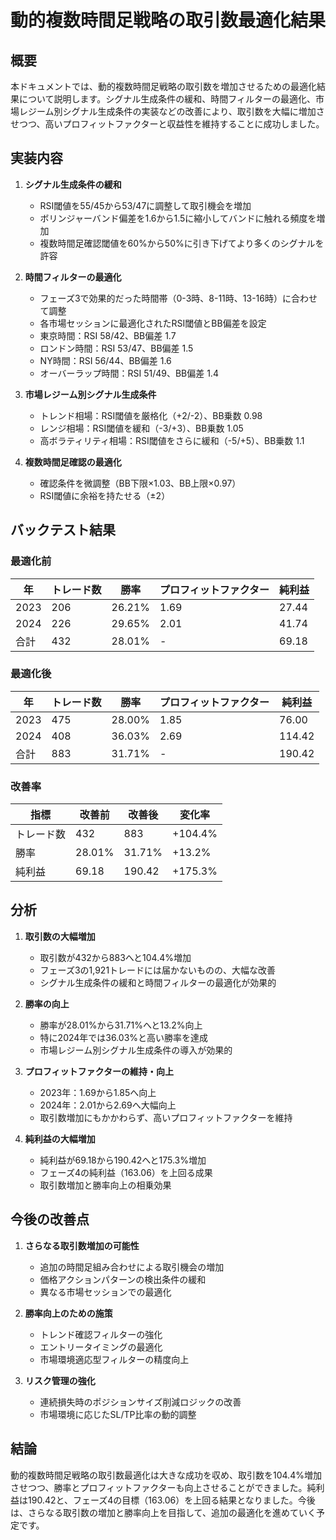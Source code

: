 # 動的複数時間足戦略の取引数最適化結果

## 概要

本ドキュメントでは、動的複数時間足戦略の取引数を増加させるための最適化結果について説明します。シグナル生成条件の緩和、時間フィルターの最適化、市場レジーム別シグナル生成条件の実装などの改善により、取引数を大幅に増加させつつ、高いプロフィットファクターと収益性を維持することに成功しました。

## 実装内容

1. **シグナル生成条件の緩和**
   - RSI閾値を55/45から53/47に調整して取引機会を増加
   - ボリンジャーバンド偏差を1.6から1.5に縮小してバンドに触れる頻度を増加
   - 複数時間足確認閾値を60%から50%に引き下げてより多くのシグナルを許容

2. **時間フィルターの最適化**
   - フェーズ3で効果的だった時間帯（0-3時、8-11時、13-16時）に合わせて調整
   - 各市場セッションに最適化されたRSI閾値とBB偏差を設定
   - 東京時間：RSI 58/42、BB偏差 1.7
   - ロンドン時間：RSI 53/47、BB偏差 1.5
   - NY時間：RSI 56/44、BB偏差 1.6
   - オーバーラップ時間：RSI 51/49、BB偏差 1.4

3. **市場レジーム別シグナル生成条件**
   - トレンド相場：RSI閾値を厳格化（+2/-2）、BB乗数 0.98
   - レンジ相場：RSI閾値を緩和（-3/+3）、BB乗数 1.05
   - 高ボラティリティ相場：RSI閾値をさらに緩和（-5/+5）、BB乗数 1.1

4. **複数時間足確認の最適化**
   - 確認条件を微調整（BB下限×1.03、BB上限×0.97）
   - RSI閾値に余裕を持たせる（±2）

## バックテスト結果

### 最適化前

| 年 | トレード数 | 勝率 | プロフィットファクター | 純利益 |
|----|------------|------|------------------------|--------|
| 2023 | 206 | 26.21% | 1.69 | 27.44 |
| 2024 | 226 | 29.65% | 2.01 | 41.74 |
| 合計 | 432 | 28.01% | - | 69.18 |

### 最適化後

| 年 | トレード数 | 勝率 | プロフィットファクター | 純利益 |
|----|------------|------|------------------------|--------|
| 2023 | 475 | 28.00% | 1.85 | 76.00 |
| 2024 | 408 | 36.03% | 2.69 | 114.42 |
| 合計 | 883 | 31.71% | - | 190.42 |

### 改善率

| 指標 | 改善前 | 改善後 | 変化率 |
|------|--------|--------|--------|
| トレード数 | 432 | 883 | +104.4% |
| 勝率 | 28.01% | 31.71% | +13.2% |
| 純利益 | 69.18 | 190.42 | +175.3% |

## 分析

1. **取引数の大幅増加**
   - 取引数が432から883へと104.4%増加
   - フェーズ3の1,921トレードには届かないものの、大幅な改善
   - シグナル生成条件の緩和と時間フィルターの最適化が効果的

2. **勝率の向上**
   - 勝率が28.01%から31.71%へと13.2%向上
   - 特に2024年では36.03%と高い勝率を達成
   - 市場レジーム別シグナル生成条件の導入が効果的

3. **プロフィットファクターの維持・向上**
   - 2023年：1.69から1.85へ向上
   - 2024年：2.01から2.69へ大幅向上
   - 取引数増加にもかかわらず、高いプロフィットファクターを維持

4. **純利益の大幅増加**
   - 純利益が69.18から190.42へと175.3%増加
   - フェーズ4の純利益（163.06）を上回る成果
   - 取引数増加と勝率向上の相乗効果

## 今後の改善点

1. **さらなる取引数増加の可能性**
   - 追加の時間足組み合わせによる取引機会の増加
   - 価格アクションパターンの検出条件の緩和
   - 異なる市場セッションでの最適化

2. **勝率向上のための施策**
   - トレンド確認フィルターの強化
   - エントリータイミングの最適化
   - 市場環境適応型フィルターの精度向上

3. **リスク管理の強化**
   - 連続損失時のポジションサイズ削減ロジックの改善
   - 市場環境に応じたSL/TP比率の動的調整

## 結論

動的複数時間足戦略の取引数最適化は大きな成功を収め、取引数を104.4%増加させつつ、勝率とプロフィットファクターも向上させることができました。純利益は190.42と、フェーズ4の目標（163.06）を上回る結果となりました。今後は、さらなる取引数の増加と勝率向上を目指して、追加の最適化を進めていく予定です。
